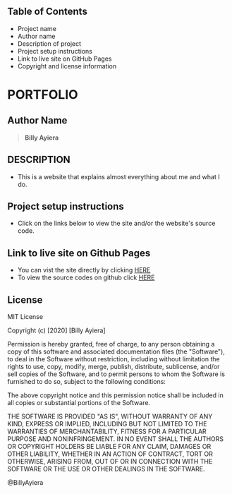 ## Table of Contents

- Project name
- Author name
- Description of project
- Project setup instructions
- Link to live site on GitHub Pages
- Copyright and license information

# PORTFOLIO

## Author Name

> **Billy Ayiera**

## DESCRIPTION

- This is a website that explains almost everything about me and what I do.

## Project setup instructions

- Click on the links below to view the site and/or the website's source code.

## Link to live site on Github Pages

- You can vist the site directly by clicking [HERE](https://billyayiera.github.io/Portfolio/)
- To view the source codes on github click [HERE](https://github.com/BillyAyiera/Portfolio)

## License
MIT License

Copyright (c) [2020] [Billy Ayiera]

Permission is hereby granted, free of charge, to any person obtaining a copy
of this software and associated documentation files (the "Software"), to deal
in the Software without restriction, including without limitation the rights
to use, copy, modify, merge, publish, distribute, sublicense, and/or sell
copies of the Software, and to permit persons to whom the Software is
furnished to do so, subject to the following conditions:

The above copyright notice and this permission notice shall be included in all
copies or substantial portions of the Software.

THE SOFTWARE IS PROVIDED "AS IS", WITHOUT WARRANTY OF ANY KIND, EXPRESS OR
IMPLIED, INCLUDING BUT NOT LIMITED TO THE WARRANTIES OF MERCHANTABILITY,
FITNESS FOR A PARTICULAR PURPOSE AND NONINFRINGEMENT. IN NO EVENT SHALL THE
AUTHORS OR COPYRIGHT HOLDERS BE LIABLE FOR ANY CLAIM, DAMAGES OR OTHER
LIABILITY, WHETHER IN AN ACTION OF CONTRACT, TORT OR OTHERWISE, ARISING FROM,
OUT OF OR IN CONNECTION WITH THE SOFTWARE OR THE USE OR OTHER DEALINGS IN THE
SOFTWARE.

@BillyAyiera
